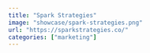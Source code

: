 ```yaml
---
title: "Spark Strategies"
image: "showcase/spark-strategies.png"
url: "https://sparkstrategies.co/"
categories: ["marketing"]
---
```

